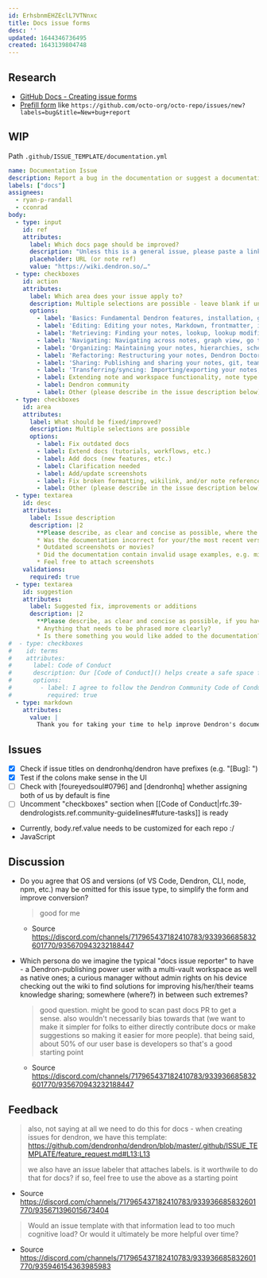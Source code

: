 ```yaml
---
id: ErhsbnmEHZEclL7VTNnxc
title: Docs issue forms
desc: ''
updated: 1644346736495
created: 1643139804748
---
```


## Research

- [GitHub Docs - Creating issue forms](https://docs.github.com/en/communities/using-templates-to-encourage-useful-issues-and-pull-requests/configuring-issue-templates-for-your-repository#creating-issue-forms)
- [Prefill form](https://docs.github.com/en/issues/tracking-your-work-with-issues/creating-an-issue#creating-an-issue-from-a-url-query) like `https://github.com/octo-org/octo-repo/issues/new?labels=bug&title=New+bug+report`

## WIP

Path `.github/ISSUE_TEMPLATE/documentation.yml`

```yaml
name: Documentation Issue
description: Report a bug in the documentation or suggest a documentation update here
labels: ["docs"]
assignees:
  - ryan-p-randall
  - cconrad
body:
  - type: input
    id: ref
    attributes:
      label: Which docs page should be improved?
      description: "Unless this is a general issue, please paste a link to the page that it is about:"
      placeholder: URL (or note ref)
      value: "https://wiki.dendron.so/…"
  - type: checkboxes
    id: action
    attributes:
      label: Which area does your issue apply to?
      description: Multiple selections are possible - leave blank if unsure.
      options:
        - label: 'Basics: Fundamental Dendron features, installation, getting started etc.'
        - label: 'Editing: Editing your notes, Markdown, frontmatter, images, templates, links, note refs, etc.'
        - label: 'Retrieving: Finding your notes, lookup, lookup modifiers, etc.'
        - label: 'Navigating: Navigating across notes, graph view, go to shortcuts, etc.'
        - label: 'Organizing: Maintaining your notes, hierarchies, schemas, journals, tags, users, tasks, special notes, vaults, workspaces, multi-vault, etc.'
        - label: 'Refactoring: Restructuring your notes, Dendron Doctor, refactor hierarchy, move/rename notes, rename header, etc.'
        - label: 'Sharing: Publishing and sharing your notes, git, team workflows, etc.'
        - label: 'Transferring/syncing: Importing/exporting your notes, pods, etc.'
        - label: Extending note and workspace functionality, note type system, note traits, hooks, custom pods, etc.
        - label: Dendron community
        - label: Other (please describe in the issue description below)
  - type: checkboxes
    id: area
    attributes:
      label: What should be fixed/improved?
      description: Multiple selections are possible
      options:
        - label: Fix outdated docs
        - label: Extend docs (tutorials, workflows, etc.)
        - label: Add docs (new features, etc.)
        - label: Clarification needed
        - label: Add/update screenshots
        - label: Fix broken formatting, wikilink, and/or note references
        - label: Other (please describe in the issue description below)
  - type: textarea
    id: desc
    attributes:
      label: Issue description
      description: |2
        **Please describe, as clear and concise as possible, where the documentation can be improved - for example:**
        * Was the documentation incorrect for your/the most recent version of Dendron?
        * Outdated screenshots or movies?
        * Did the documentation contain invalid usage examples, e.g. missing/renamed commands?
        * Feel free to attach screenshots
    validations:
      required: true
  - type: textarea
    id: suggestion
    attributes:
      label: Suggested fix, improvements or additions
      description: |2
        **Please describe, as clear and concise as possible, if you have suggestions on how the issue can be solved - for example:**
        * Anything that needs to be phrased more clearly?
        * Is there something you would like added to the documentation?
#  - type: checkboxes
#    id: terms
#    attributes:
#      label: Code of Conduct
#      description: Our [Code of Conduct]() helps create a safe space for everyone.
#      options:
#        - label: I agree to follow the Dendron Community Code of Conduct
#          required: true
  - type: markdown
    attributes:
      value: |
        Thank you for taking your time to help improve Dendron's documentation! 🌱
```

## Issues

- [x] Check if issue titles on dendronhq/dendron have prefixes (e.g. "[Bug]: ")
- [x] Test if the colons make sense in the UI
- [ ] Check with [foureyedsoul#0796] and [dendronhq] whether assigning both of us by default is fine
- [ ] Uncomment "checkboxes" section when [[Code of Conduct|rfc.39-dendrologists.ref.community-guidelines#future-tasks]] is ready
- Currently, body.ref.value needs to be customized for each repo :/
- JavaScript 

## Discussion

- Do you agree that OS and versions (of VS Code, Dendron, CLI, node, npm, etc.) may be omitted for this issue type, to simplify the form and improve conversion?

  > good for me

  - Source <https://discord.com/channels/717965437182410783/933936685832601770/935670943232188447>

- Which persona do we imagine the typical "docs issue reporter" to have - a Dendron-publishing power user with a multi-vault workspace as well as native ones; a curious manager without admin rights on his device checking out the wiki to find solutions for improving his/her/their teams knowledge sharing; somewhere (where?) in between such extremes?

  > good question. might be good to scan past docs PR to get a sense. also wouldn't necessarily bias towards that (we want to make it simpler for folks to either directly contribute docs or make suggestions so making it easier for more people). that being said, about 50% of our user base is developers  so that's a good starting point
  
  - Source <https://discord.com/channels/717965437182410783/933936685832601770/935670943232188447>

## Feedback

> also, not saying at all we need to do this for docs - when creating issues for dendron, we have this template: https://github.com/dendronhq/dendron/blob/master/.github/ISSUE_TEMPLATE/feature_request.md#L13:L13
>
> we also have an issue labeler that attaches labels. is it worthwile to do that for docs? if so, feel free to use the above as a starting point

- Source <https://discord.com/channels/717965437182410783/933936685832601770/935671396015673404>

> Would an issue template with that information lead to too much cognitive load? Or would it ultimately be more helpful over time?

- Source <https://discord.com/channels/717965437182410783/933936685832601770/935946154363985983>
